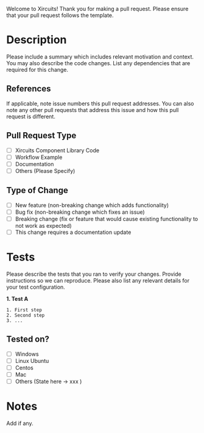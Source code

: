 Welcome to Xircuits! Thank you for making a pull request. Please ensure that your pull request follows the template.

# Description

Please include a summary which includes relevant motivation and context. You may also describe the code changes. List any dependencies that are required for this change.

## References

If applicable, note issue numbers this pull request addresses. You can also note any other pull requests that address this issue and how this pull request is different.

## Pull Request Type

- [ ] Xircuits Component Library Code
- [ ] Workflow Example
- [ ] Documentation
- [ ] Others (Please Specify)

## Type of Change

- [ ] New feature (non-breaking change which adds functionality)
- [ ] Bug fix (non-breaking change which fixes an issue)
- [ ] Breaking change (fix or feature that would cause existing functionality to not work as expected)
- [ ] This change requires a documentation update

# Tests

Please describe the tests that you ran to verify your changes. Provide instructions so we can reproduce. Please also list any relevant details for your test configuration.

**1. Test A**

    1. First step
    2. Second step
    3. ...


## Tested on?

- [ ] Windows  
- [ ] Linux Ubuntu 
- [ ] Centos 
- [ ] Mac  
- [ ] Others  (State here -> xxx )  

# Notes

Add if any.
